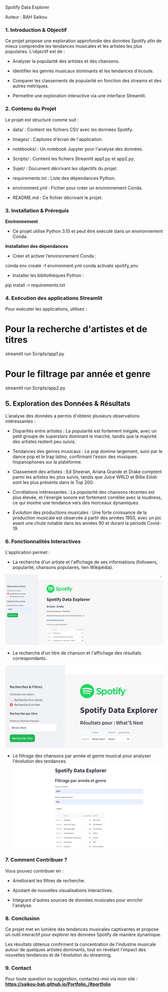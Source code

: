 Spotify Data Explorer

Auteur : BAH Saikou

### **1. Introduction & Objectif**

Ce projet propose une exploration approfondie des données Spotify afin de mieux comprendre les tendances musicales et les artistes les plus populaires. L'objectif est de :

- Analyser la popularité des artistes et des chansons.

- Identifier les genres musicaux dominants et les tendances d'écoute.

- Comparer les classements de popularité en fonction des streams et des autres métriques.

- Permettre une exploration interactive via une interface Streamlit.

### **2. Contenu du Projet**

Le projet est structuré comme suit :

- data/ : Contient les fichiers CSV avec les données Spotify.

- Images/ : Captures d'écran de l'application.

- notebooks/ : Un notebook Jupyter pour l'analyse des données.

- Scripts/ : Contient les fichiers Streamlit app1.py et app2.py.

- Sujet/ : Document décrivant les objectifs du projet.

- requirements.txt : Liste des dépendances Python.

- environment.yml : Fichier pour créer un environnement Conda.

- README.md : Ce fichier décrivant le projet.

### **3. Installation & Prérequis**

**Environnement**

- Ce projet utilise Python 3.10 et peut être exécuté dans un environnement Conda.

**Installation des dépendances**

- Créer et activer l’environnement Conda :

conda env create -f environment.yml
conda activate spotify_env

- Installer les bibliothèques Python :

pip install -r requirements.txt

### **4. Exécution des applications Streamlit**

Pour exécuter les applications, utilisez :

# Pour la recherche d'artistes et de titres
streamlit run Scripts/app1.py

# Pour le filtrage par année et genre
streamlit run Scripts/app2.py  

## **5. Exploration des Données & Résultats**

L'analyse des données a permis d'obtenir plusieurs observations intéressantes :

- Disparités entre artistes : La popularité est fortement inégale, avec un petit groupe de superstars dominant le marché, tandis que la majorité des artistes restent peu suivis.

- Tendances des genres musicaux : Le pop domine largement, suivi par le dance pop et le trap latino, confirmant l'essor des musiques hispanophones sur la plateforme.

- Classement des artistes : Ed Sheeran, Ariana Grande et Drake comptent parmi les artistes les plus suivis, tandis que Juice WRLD et Billie Eilish sont les plus présents dans le Top 200.

- Corrélations intéressantes : La popularité des chansons récentes est plus élevée, et l'énergie sonore est fortement corrélée avec la loudness, ce qui montre une tendance vers des morceaux dynamiques.

- Évolution des productions musicales : Une forte croissance de la production musicale est observée à partir des années 1950, avec un pic avant une chute notable dans les années 90 et durant la période Covid-19.

### **6. Fonctionnalités Interactives**

L'application permet :

- La recherche d'un artiste et l'affichage de ses informations (followers, popularité, chansons populaires, lien Wikipédia).

![Recherche d'un artiste](Images/image_1_Recherche_Artiste.png)

- La recherche d'un titre de chanson et l'affichage des résultats correspondants.

![Recherche d'un titre](Images/image_2_Recherche_Titre.png)

- Le filtrage des chansons par année et genre musical pour analyser l'évolution des tendances.
![Filtrage par année et genre](Images/image_2_Recherche_Annee.png)



### **7. Comment Contribuer ?**

Vous pouvez contribuer en :

- Améliorant les filtres de recherche.

- Ajoutant de nouvelles visualisations interactives.

- Intégrant d'autres sources de données musicales pour enrichir l'analyse.

### **8. Conclusion**

Ce projet met en lumière des tendances musicales captivantes et propose un outil interactif pour explorer les données Spotify de manière dynamique.

Les résultats obtenus confirment la concentration de l'industrie musicale autour de quelques artistes dominants, tout en révélant l'impact des nouvelles tendances et de l'évolution du streaming.

### **9. Contact**

Pour toute question ou suggestion, contactez-moi via mon site : **https://saikou-bah.github.io/Portfolio_/#portfolio**

